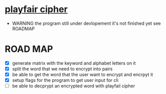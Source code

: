 # [playfair cipher](https://en.wikipedia.org/wiki/Playfair_cipher)

 * WARNING the program still under devlopement it's not finished yet see ROADMAP


# ROAD MAP

- [X] generate matrix with the keyword and alphabet letters on it
- [X] split the word that we need to encrypt into pairs
- [X] be able to get the word that the user want to encrypt and encrpyt it 
- [X] setup flags for the program to get user input for cli
- [ ] be able to decprypt an encrypted word with playfail cipher
